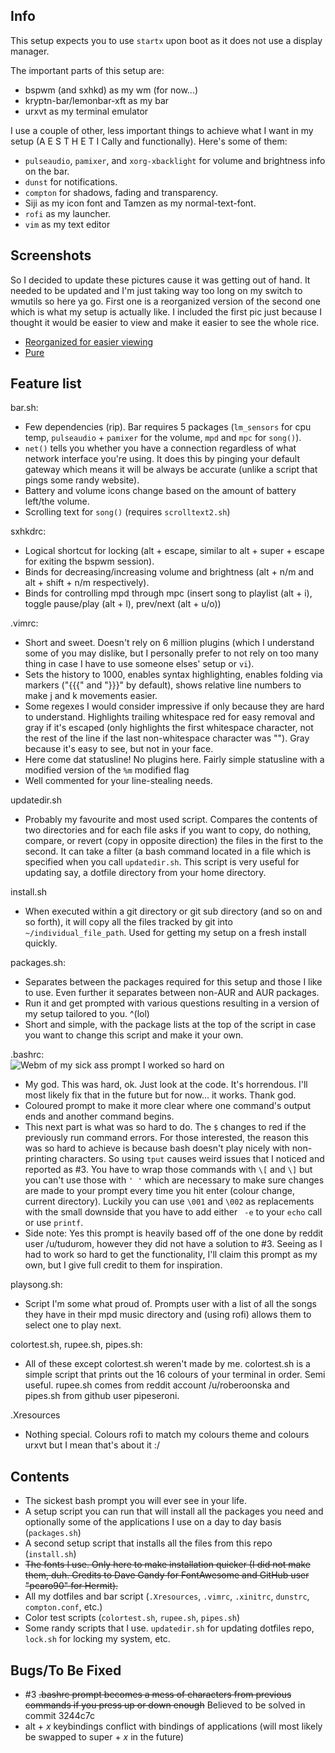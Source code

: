 ## Info
This setup expects you to use `startx` upon boot as it does not use a
display manager.

The important parts of this setup are:
* bspwm (and sxhkd) as my wm (for now...)
* kryptn-bar/lemonbar-xft as my bar
* urxvt as my terminal emulator

I use a couple of other, less important things to achieve what I want in my
setup (A E S T H E T I Cally and functionally). Here's some of them:
* `pulseaudio`, `pamixer`, and `xorg-xbacklight` for volume and brightness
info on the bar.
* `dunst` for notifications.
* `compton` for shadows, fading and transparency.
* Siji as my icon font and Tamzen as my normal-text-font.
* `rofi` as my launcher.
* `vim` as my text editor

## Screenshots

So I decided to update these pictures cause it was getting out of hand. It
needed to be updated and I'm just taking way too long on my switch to wmutils
so here ya go.
First one is a reorganized version of the second one which is what my setup
is actually like. I included the first pic just because I thought it would be
easier to view and make it easier to see the whole rice.

* [Reorganized for easier viewing](https://u.teknik.io/Ph1Ct.png)
* [Pure](https://u.teknik.io/hfLPB.png)

## Feature list

bar.sh:
* Few dependencies (rip). Bar requires 5 packages (`lm_sensors` for cpu temp,
`pulseaudio` + `pamixer` for the volume, `mpd` and `mpc` for `song()`).
* `net()` tells you whether you have a connection regardless of what network
interface you're using. It does this by pinging your default gateway which
means it will be always be accurate (unlike a script that pings some
randy website).
* Battery and volume icons change based on the amount of battery left/the volume.
* Scrolling text for `song()` (requires `scrolltext2.sh`)

sxhkdrc:
* Logical shortcut for locking (alt + escape, similar to alt + super + escape
for exiting the bspwm session).
* Binds for decreasing/increasing volume and brightness (alt + n/m and alt +
shift + n/m respectively).
* Binds for controlling mpd through mpc (insert song to playlist (alt + i),
toggle pause/play (alt + l), prev/next (alt + u/o))

.vimrc:
* Short and sweet. Doesn't rely on 6 million plugins (which I understand some
of you may dislike, but I personally prefer to not rely on too many thing
in case I have to use someone elses' setup or `vi`).
* Sets the history to 1000, enables syntax highlighting, enables folding
via markers ("{{{" and "}}}" by default), shows relative line numbers
to make j and k movements easier.
* Some regexes I would consider impressive if only because they are hard
to understand. Highlights trailing whitespace red for easy removal and gray
if it's escaped (only highlights the first whitespace character, not the rest
of the line if the last non-whitespace character was "\"). Gray because it's
easy to see, but not in your face.
* Here come dat statusline! No plugins here. Fairly simple statusline with a
modified version of the `%m` modified flag
* Well commented for your line-stealing needs.

updatedir.sh
* Probably my favourite and most used script. Compares the contents of two
directories and for each file asks if you want to copy, do nothing, compare,
or revert (copy in opposite direction) the files in the first
to the second. It can take a filter (a bash command located in a file which is
specified when you call `updatedir.sh`. This script is very useful for
updating say, a dotfile directory from your home directory.

install.sh
* When executed within a git directory or git sub directory (and so on and
so forth), it will copy all the files tracked by git
into `~/individual_file_path`. Used for getting my setup on a fresh install
quickly.

packages.sh:
* Separates between the packages required for this setup and those I like to
use. Even further it separates between non-AUR and AUR packages.
* Run it and get prompted with various questions resulting in a version of
my setup tailored to you. ^(lol)
* Short and simple, with the package lists at the top of the script in case
you want to change this script and make it your own.

.bashrc:  
![Webm of my sick ass prompt I worked so hard on](https://raw.githubusercontent.com/wiki/JSpeedie/dotfiles/images/bashprompt.gif)
* My god. This was hard, ok. Just look at the code. It's horrendous. I'll most
likely fix that in the future but for now... it works. Thank god.
* Coloured prompt to make it more clear where one command's output ends and
another command begins.
* This next part is what was so hard to do. The `$` changes to red if the
previously run command errors. For those interested, the reason this was so
hard to achieve is because bash doesn't play nicely with non-printing
characters. So using `tput` causes weird issues that I noticed and reported
as #3. You have to wrap those commands with `\[` and `\]` but you can't use
those with `' '` which are necessary to make sure changes are made to your
prompt every time you hit enter (colour change, current directory). Luckily
you can use `\001` and `\002` as replacements with the small downside that
you have to add either ` -e` to your `echo` call or use `printf`.
* Side note: Yes this prompt is heavily based off of the one done by reddit
user /u/tudurom, however they did not have a solution to #3. Seeing as I had
to work so hard to get the functionality, I'll claim this prompt as my own,
but I give full credit to them for inspiration.

playsong.sh:
* Script I'm some what proud of. Prompts user with a list of all the songs
they have in their mpd music directory and (using rofi)
allows them to select one to play next.

colortest.sh, rupee.sh, pipes.sh:
* All of these except colortest.sh weren't made by me. colortest.sh is a
simple script that prints out the 16 colours of your terminal in order.
Semi useful. rupee.sh comes from reddit account /u/roberoonska and pipes.sh
from github user pipeseroni.

.Xresources
* Nothing special. Colours rofi to match my colours theme and colours urxvt
but I mean that's about it :/

## Contents
* The sickest bash prompt you will ever see in your life.
* A setup script you can run that will install all the packages you need and
optionally some of the applications I use on a day to day basis (`packages.sh`)
* A second setup script that installs all the files from this repo (`install.sh`)
* ~~The fonts I use. Only here to make installation quicker (I did not make
them, duh. Credits to Dave Gandy for FontAwesome and GitHub user "pcaro90"
for Hermit).~~
* All my dotfiles and bar script (`.Xresources`, `.vimrc`, `.xinitrc`,
`dunstrc`, `compton.conf`, etc.)
* Color test scripts (`colortest.sh`, `rupee.sh`, `pipes.sh`)
* Some randy scripts that I use. `updatedir.sh` for updating dotfiles repo,
`lock.sh` for locking my system, etc.

## Bugs/To Be Fixed
* #3 ~~.bashrc prompt becomes a mess of characters from previous commands if
you press up or down enough~~ Believed to be solved in commit 3244c7c
* alt + *x* keybindings conflict with bindings of applications (will most
likely be swapped to super + *x* in the future)
